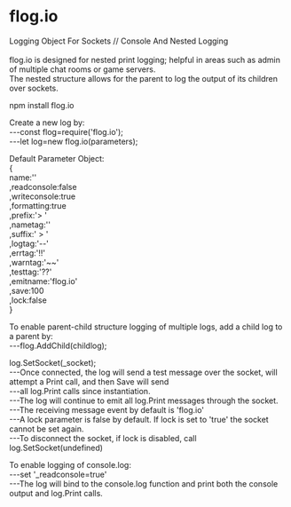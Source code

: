 # flog.io
Logging Object For Sockets // Console And Nested Logging<br/>
<br/>
flog.io is designed for nested print logging; helpful in areas such as admin of multiple chat rooms or game servers.<br/>
The nested structure allows for the parent to log the output of its children over sockets.<br/>

npm install flog.io<br/>

Create a new log by:<br/>
---const flog=require('flog.io');<br/>
---let log=new flog.io(parameters);<br/>

Default Parameter Object:<br/>
{<br/>
name:''<br/>
,readconsole:false<br/>
,writeconsole:true<br/>
,formatting:true<br/>
,prefix:'\> '<br/>
,nametag:''<br/>
,suffix:' \> '<br/>
,logtag:'\-\-'<br/>
,errtag:'\!\!'<br/>
,warntag:'\~\~'<br/>
,testtag:'\?\?'<br/>
,emitname:'flog.io'<br/>
,save:100<br/>
,lock:false<br/>
}<br/>

To enable parent-child structure logging of multiple logs, add a child log to a parent by:<br/>
---flog.AddChild(childlog);<br/>

log.SetSocket(\_socket);<br/>
---Once connected, the log will send a test message over the socket, will attempt a Print call, and then Save will send<br/>
---all log.Print calls since instantiation.<br/>
---The log will continue to emit all log.Print messages through the socket.<br/>
---The receiving message event by default is 'flog.io'<br/>
---A lock parameter is false by default. If lock is set to 'true' the socket cannot be set again.<br/>
---To disconnect the socket, if lock is disabled, call log.SetSocket(undefined)<br/>

To enable logging of console.log:<br/>
---set '\_readconsole=true'<br/>
---The log will bind to the console.log function and print both the console output and log.Print calls.<br/>
<br/>




  

